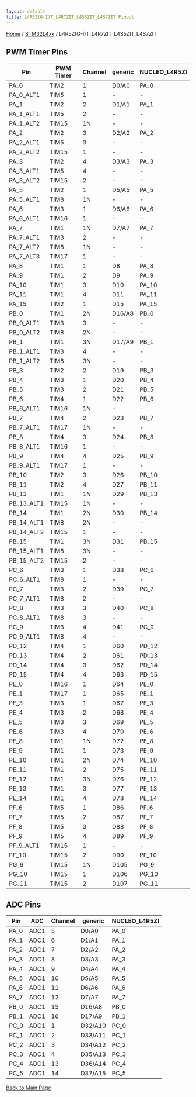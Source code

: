 ```yaml
---
layout: default
title: L4R5Z(G-I)T_L4R7ZIT_L4S5ZIT_L4S7ZIT Pinout
---
```


[Home](../../index.md) / [STM32L4xx](../index.md) / L4R5Z(G-I)T_L4R7ZIT_L4S5ZIT_L4S7ZIT

## PWM Timer Pins

| Pin | PWM Timer | Channel | generic | NUCLEO_L4R5ZI |
| --- | --- | --- | --- | --- |
| PA_0 | TIM2 | 1 | D0/A0 | PA_0 |
| PA_0_ALT1 | TIM5 | 1 | - | - |
| PA_1 | TIM2 | 2 | D1/A1 | PA_1 |
| PA_1_ALT1 | TIM5 | 2 | - | - |
| PA_1_ALT2 | TIM15 | 1N | - | - |
| PA_2 | TIM2 | 3 | D2/A2 | PA_2 |
| PA_2_ALT1 | TIM5 | 3 | - | - |
| PA_2_ALT2 | TIM15 | 1 | - | - |
| PA_3 | TIM2 | 4 | D3/A3 | PA_3 |
| PA_3_ALT1 | TIM5 | 4 | - | - |
| PA_3_ALT2 | TIM15 | 2 | - | - |
| PA_5 | TIM2 | 1 | D5/A5 | PA_5 |
| PA_5_ALT1 | TIM8 | 1N | - | - |
| PA_6 | TIM3 | 1 | D6/A6 | PA_6 |
| PA_6_ALT1 | TIM16 | 1 | - | - |
| PA_7 | TIM1 | 1N | D7/A7 | PA_7 |
| PA_7_ALT1 | TIM3 | 2 | - | - |
| PA_7_ALT2 | TIM8 | 1N | - | - |
| PA_7_ALT3 | TIM17 | 1 | - | - |
| PA_8 | TIM1 | 1 | D8 | PA_8 |
| PA_9 | TIM1 | 2 | D9 | PA_9 |
| PA_10 | TIM1 | 3 | D10 | PA_10 |
| PA_11 | TIM1 | 4 | D11 | PA_11 |
| PA_15 | TIM2 | 1 | D15 | PA_15 |
| PB_0 | TIM1 | 2N | D16/A8 | PB_0 |
| PB_0_ALT1 | TIM3 | 3 | - | - |
| PB_0_ALT2 | TIM8 | 2N | - | - |
| PB_1 | TIM1 | 3N | D17/A9 | PB_1 |
| PB_1_ALT1 | TIM3 | 4 | - | - |
| PB_1_ALT2 | TIM8 | 3N | - | - |
| PB_3 | TIM2 | 2 | D19 | PB_3 |
| PB_4 | TIM3 | 1 | D20 | PB_4 |
| PB_5 | TIM3 | 2 | D21 | PB_5 |
| PB_6 | TIM4 | 1 | D22 | PB_6 |
| PB_6_ALT1 | TIM16 | 1N | - | - |
| PB_7 | TIM4 | 2 | D23 | PB_7 |
| PB_7_ALT1 | TIM17 | 1N | - | - |
| PB_8 | TIM4 | 3 | D24 | PB_8 |
| PB_8_ALT1 | TIM16 | 1 | - | - |
| PB_9 | TIM4 | 4 | D25 | PB_9 |
| PB_9_ALT1 | TIM17 | 1 | - | - |
| PB_10 | TIM2 | 3 | D26 | PB_10 |
| PB_11 | TIM2 | 4 | D27 | PB_11 |
| PB_13 | TIM1 | 1N | D29 | PB_13 |
| PB_13_ALT1 | TIM15 | 1N | - | - |
| PB_14 | TIM1 | 2N | D30 | PB_14 |
| PB_14_ALT1 | TIM8 | 2N | - | - |
| PB_14_ALT2 | TIM15 | 1 | - | - |
| PB_15 | TIM1 | 3N | D31 | PB_15 |
| PB_15_ALT1 | TIM8 | 3N | - | - |
| PB_15_ALT2 | TIM15 | 2 | - | - |
| PC_6 | TIM3 | 1 | D38 | PC_6 |
| PC_6_ALT1 | TIM8 | 1 | - | - |
| PC_7 | TIM3 | 2 | D39 | PC_7 |
| PC_7_ALT1 | TIM8 | 2 | - | - |
| PC_8 | TIM3 | 3 | D40 | PC_8 |
| PC_8_ALT1 | TIM8 | 3 | - | - |
| PC_9 | TIM3 | 4 | D41 | PC_9 |
| PC_9_ALT1 | TIM8 | 4 | - | - |
| PD_12 | TIM4 | 1 | D60 | PD_12 |
| PD_13 | TIM4 | 2 | D61 | PD_13 |
| PD_14 | TIM4 | 3 | D62 | PD_14 |
| PD_15 | TIM4 | 4 | D63 | PD_15 |
| PE_0 | TIM16 | 1 | D64 | PE_0 |
| PE_1 | TIM17 | 1 | D65 | PE_1 |
| PE_3 | TIM3 | 1 | D67 | PE_3 |
| PE_4 | TIM3 | 2 | D68 | PE_4 |
| PE_5 | TIM3 | 3 | D69 | PE_5 |
| PE_6 | TIM3 | 4 | D70 | PE_6 |
| PE_8 | TIM1 | 1N | D72 | PE_8 |
| PE_9 | TIM1 | 1 | D73 | PE_9 |
| PE_10 | TIM1 | 2N | D74 | PE_10 |
| PE_11 | TIM1 | 2 | D75 | PE_11 |
| PE_12 | TIM1 | 3N | D76 | PE_12 |
| PE_13 | TIM1 | 3 | D77 | PE_13 |
| PE_14 | TIM1 | 4 | D78 | PE_14 |
| PF_6 | TIM5 | 1 | D86 | PF_6 |
| PF_7 | TIM5 | 2 | D87 | PF_7 |
| PF_8 | TIM5 | 3 | D88 | PF_8 |
| PF_9 | TIM5 | 4 | D89 | PF_9 |
| PF_9_ALT1 | TIM15 | 1 | - | - |
| PF_10 | TIM15 | 2 | D90 | PF_10 |
| PG_9 | TIM15 | 1N | D105 | PG_9 |
| PG_10 | TIM15 | 1 | D106 | PG_10 |
| PG_11 | TIM15 | 2 | D107 | PG_11 |


## ADC Pins

| Pin | ADC | Channel | generic | NUCLEO_L4R5ZI |
| --- | --- | --- | --- | --- |
| PA_0 | ADC1 | 5 | D0/A0 | PA_0 |
| PA_1 | ADC1 | 6 | D1/A1 | PA_1 |
| PA_2 | ADC1 | 7 | D2/A2 | PA_2 |
| PA_3 | ADC1 | 8 | D3/A3 | PA_3 |
| PA_4 | ADC1 | 9 | D4/A4 | PA_4 |
| PA_5 | ADC1 | 10 | D5/A5 | PA_5 |
| PA_6 | ADC1 | 11 | D6/A6 | PA_6 |
| PA_7 | ADC1 | 12 | D7/A7 | PA_7 |
| PB_0 | ADC1 | 15 | D16/A8 | PB_0 |
| PB_1 | ADC1 | 16 | D17/A9 | PB_1 |
| PC_0 | ADC1 | 1 | D32/A10 | PC_0 |
| PC_1 | ADC1 | 2 | D33/A11 | PC_1 |
| PC_2 | ADC1 | 3 | D34/A12 | PC_2 |
| PC_3 | ADC1 | 4 | D35/A13 | PC_3 |
| PC_4 | ADC1 | 13 | D36/A14 | PC_4 |
| PC_5 | ADC1 | 14 | D37/A15 | PC_5 |


[Back to Main Page](../../index.md)